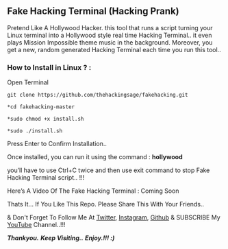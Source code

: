 ## Fake Hacking Terminal (Hacking Prank)

Pretend Like A Hollywood Hacker. this tool that runs a script turning your Linux terminal into a Hollywood style real time Hacking Terminal.. it even plays Mission Impossible theme music in the background. Moreover, you get a new, random generated Hacking Terminal each time you run this tool..

### How to Install in Linux ? :

Open Terminal

```git clone https://github.com/thehackingsage/fakehacking.git```

```*cd fakehacking-master```

```*sudo chmod +x install.sh```

```*sudo ./install.sh```

Press Enter to Confirm Installation..

Once installed, you can run it using the command : **hollywood**

you’ll have to use Ctrl+C twice and then use exit command to stop Fake Hacking Terminal script.. !!!

Here’s A Video Of The Fake Hacking Terminal : Coming Soon

Thats It... If You Like This Repo. Please Share This With Your Friends..

& Don't Forget To Follow Me At [Twitter](https://www.twitter.com/thehackingsage), [Instagram](https://www.instagram.com/thehackingsage), [Github](https://www.github.com/thehackingsage) & SUBSCRIBE My [YouTube](https://www.youtube.com/channel/UCYK1n9A4TUq1CvGc6F3DzoA) Channel..!!!

***Thankyou.***
***Keep Visiting..***
***Enjoy.!!! :)***
